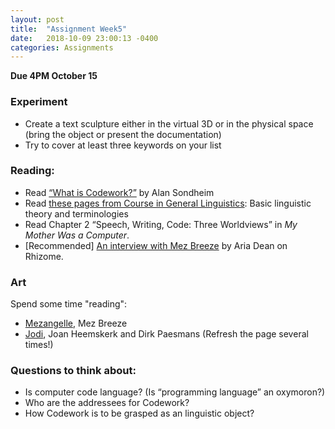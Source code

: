 ```yaml
---
layout: post
title:  "Assignment Week5"
date:   2018-10-09 23:00:13 -0400
categories: Assignments
---
```

**Due 4PM October 15**  
### Experiment
* Create a text sculpture either in the virtual 3D or in the physical space (bring the object or present the documentation)
* Try to cover at least three keywords on your list

### Reading:
* Read [“What is Codework?”](http://www.nettime.org/Lists-Archives/nettime-l-0605/msg00037.html) by Alan Sondheim
* Read [these pages from Course in General Linguistics](https://drive.google.com/open?id=1A8wKpX9biIS8W5XE165imUR_uXM51aG5): Basic linguistic theory and terminologies
* Read Chapter 2 “Speech, Writing, Code: Three Worldviews” in *My Mother Was a Computer*.
* [Recommended] [An interview with Mez Breeze](http://rhizome.org/editorial/2016/dec/15/mezangelle-an-online-language-for-codework-and-poetry/) by Aria Dean on Rhizome.

### Art
Spend some time "reading":
* [Mezangelle](https://anthology.rhizome.org/mez-breeze), Mez Breeze
* [Jodi](http://www.jodi.org/), Joan Heemskerk and Dirk Paesmans (Refresh the page several times!)

### Questions to think about:
* Is computer code language? (Is “programming language” an oxymoron?)
* Who are the addressees for Codework?
* How Codework is to be grasped as an linguistic object?
